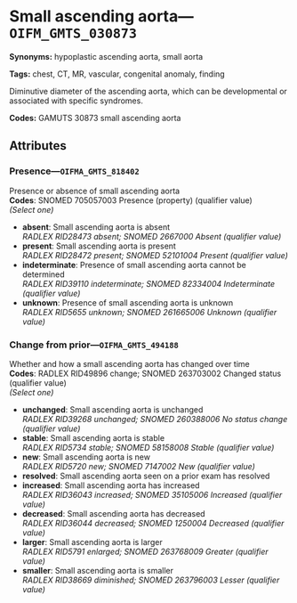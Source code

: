 # Small ascending aorta—`OIFM_GMTS_030873`

**Synonyms:** hypoplastic ascending aorta, small aorta

**Tags:** chest, CT, MR, vascular, congenital anomaly, finding

Diminutive diameter of the ascending aorta, which can be developmental or associated with specific syndromes.

**Codes:** GAMUTS 30873 small ascending aorta

## Attributes

### Presence—`OIFMA_GMTS_818402`

Presence or absence of small ascending aorta  
**Codes**: SNOMED 705057003 Presence (property) (qualifier value)  
*(Select one)*

- **absent**: Small ascending aorta is absent  
_RADLEX RID28473 absent; SNOMED 2667000 Absent (qualifier value)_
- **present**: Small ascending aorta is present  
_RADLEX RID28472 present; SNOMED 52101004 Present (qualifier value)_
- **indeterminate**: Presence of small ascending aorta cannot be determined  
_RADLEX RID39110 indeterminate; SNOMED 82334004 Indeterminate (qualifier value)_
- **unknown**: Presence of small ascending aorta is unknown  
_RADLEX RID5655 unknown; SNOMED 261665006 Unknown (qualifier value)_

### Change from prior—`OIFMA_GMTS_494188`

Whether and how a small ascending aorta has changed over time  
**Codes**: RADLEX RID49896 change; SNOMED 263703002 Changed status (qualifier value)  
*(Select one)*

- **unchanged**: Small ascending aorta is unchanged  
_RADLEX RID39268 unchanged; SNOMED 260388006 No status change (qualifier value)_
- **stable**: Small ascending aorta is stable  
_RADLEX RID5734 stable; SNOMED 58158008 Stable (qualifier value)_
- **new**: Small ascending aorta is new  
_RADLEX RID5720 new; SNOMED 7147002 New (qualifier value)_
- **resolved**: Small ascending aorta seen on a prior exam has resolved  
- **increased**: Small ascending aorta has increased  
_RADLEX RID36043 increased; SNOMED 35105006 Increased (qualifier value)_
- **decreased**: Small ascending aorta has decreased  
_RADLEX RID36044 decreased; SNOMED 1250004 Decreased (qualifier value)_
- **larger**: Small ascending aorta is larger  
_RADLEX RID5791 enlarged; SNOMED 263768009 Greater (qualifier value)_
- **smaller**: Small ascending aorta is smaller  
_RADLEX RID38669 diminished; SNOMED 263796003 Lesser (qualifier value)_